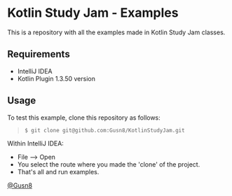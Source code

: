 # Kotlin Study Jam - Examples

This is a repository with all the examples made in Kotlin Study Jam classes.

## Requirements

  * IntelliJ IDEA
  * Kotlin Plugin 1.3.50 version

## Usage
To test this example, clone this repository as follows:
>
>     $ git clone git@github.com:Gusn8/KotlinStudyJam.git

Within IntelliJ IDEA:

* File --> Open
* You select the route where you made the 'clone' of the project.
* That's all and run examples.

<a href="http://www.miramicodigo.com" target="_blank">@Gusn8</a>